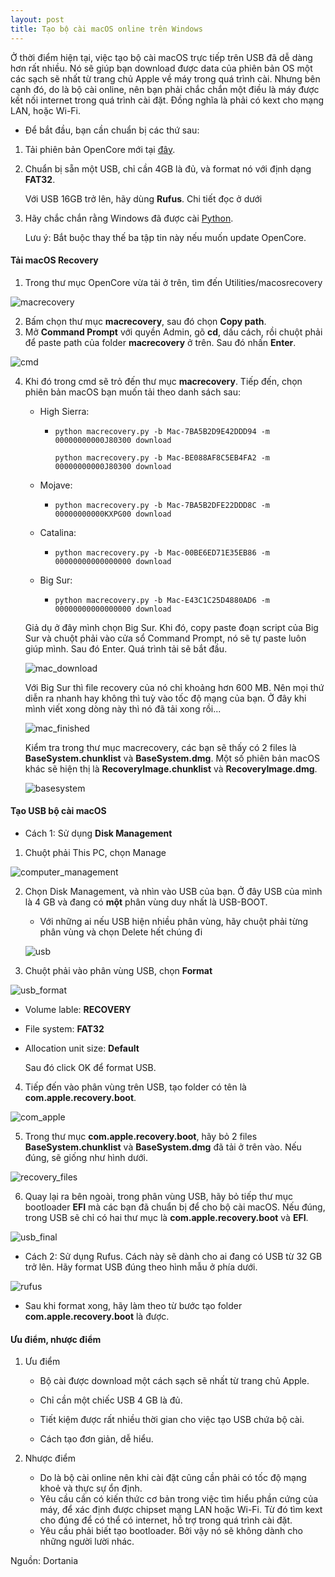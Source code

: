 ```yaml
---
layout: post
title: Tạo bộ cài macOS online trên Windows
---
```


Ở thời điểm hiện tại, việc tạo bộ cài macOS trực tiếp trên USB đã dễ dàng hơn rất nhiều. Nó sẽ giúp bạn download được data của phiên bản OS một các sạch sẽ nhất từ trang chủ Apple về máy trong quá trình cài. Nhưng bên cạnh đó, do là bộ cài online, nên bạn phải chắc chắn một điều là máy được kết nối internet trong quá trình cài đặt. Đồng nghĩa là phải có kext cho mạng LAN, hoặc Wi-Fi.

- Để bắt đầu, bạn cần chuẩn bị các thứ sau:

1. Tải phiên bản OpenCore mới tại [đây](https://github.com/acidanthera/OpenCorePkg/releases).

2. Chuẩn bị sẵn một USB, chỉ cần 4GB là đủ, và format nó với định dạng **FAT32**.

   Với USB 16GB trở lên, hãy dùng **Rufus**. Chi tiết đọc ở dưới

3. Hãy chắc chắn rằng Windows đã được cài [Python](https://www.python.org/downloads/).

   Lưu ý: Bắt buộc thay thế ba tập tin này nếu muốn update OpenCore.

#### Tải macOS Recovery

1. Trong thư mục OpenCore vừa tải ở trên, tìm đến Utilities/macosrecovery

![macrecovery](/images/macrecovery.png)

2. Bấm chọn thư mục **macrecovery**, sau đó chọn **Copy path**.
3. Mở **Command Prompt** với quyền Admin, gõ **cd**, dấu cách, rồi chuột phải để paste path của folder **macrecovery** ở trên. Sau đó nhấn **Enter**.

![cmd](/images/cmd.png)

4. Khi đó trong cmd sẽ trỏ đến thư mục **macrecovery**. Tiếp đến, chọn phiên bản macOS bạn muốn tải theo danh sách sau:

   - High Sierra:

     - ```
       python macrecovery.py -b Mac-7BA5B2D9E42DDD94 -m 00000000000J80300 download
       ```

       ```
       python macrecovery.py -b Mac-BE088AF8C5EB4FA2 -m 00000000000J80300 download
       ```

   - Mojave:

     - ```
       python macrecovery.py -b Mac-7BA5B2DFE22DDD8C -m 00000000000KXPG00 download
       ```

   - Catalina:

     - ```
       python macrecovery.py -b Mac-00BE6ED71E35EB86 -m 00000000000000000 download
       ```

   - Big Sur:

     - ```
       python macrecovery.py -b Mac-E43C1C25D4880AD6 -m 00000000000000000 download
       ```

   Giả dụ ở đây mình chọn Big Sur. Khi đó, copy paste đoạn script của Big Sur và chuột phải vào cửa sổ Command Prompt, nó sẽ tự paste luôn giúp mình. Sau đó Enter. Quá trình tải sẽ bắt đầu.

   ![mac_download](/images/mac_download.png)

   

   Với Big Sur thì file recovery của nó chỉ khoảng hơn 600 MB. Nên mọi thứ diễn ra nhanh hay không thì tuỳ vào tốc độ mạng của bạn. Ở đây khi mình viết xong dòng này thì nó đã tải xong rồi...

   ![mac_finished](/images/mac_finished.png)

   

   Kiểm tra trong thư mục macrecovery, các bạn sẽ thấy có 2 files là **BaseSystem.chunklist** và **BaseSystem.dmg**. Một số phiên bản macOS khác sẽ hiện thị là **RecoveryImage.chunklist** và **RecoveryImage.dmg**.

   ![basesystem](/images/basesystem.png)

#### Tạo USB bộ cài macOS

- Cách 1: Sử dụng **Disk Management**

1. Chuột phải This PC, chọn Manage

![computer_management](/images/computer_management.png)

2. Chọn Disk Management, và nhìn vào USB của bạn. Ở đây USB của mình là 4 GB và đang có **một** phân vùng duy nhất là USB-BOOT.

   - Với những ai nếu USB hiện nhiều phân vùng, hãy chuột phải từng phân vùng và chọn Delete hết chúng đi

   ![usb](/images/usb.png)

3. Chuột phải vào phân vùng USB, chọn **Format**

![usb_format](/images/usb_format.png)

- Volume lable: **RECOVERY**

- File system: **FAT32**

- Allocation unit size: **Default**

  Sau đó click OK để format USB.

4. Tiếp đến vào phân vùng trên USB, tạo folder có tên là **com.apple.recovery.boot**.

![com_apple](/images/com_apple.png)

5. Trong thư mục **com.apple.recovery.boot**, hãy bỏ 2 files **BaseSystem.chunklist** và **BaseSystem.dmg** đã tải ở trên vào. Nếu đúng, sẽ giống như hình dưới.

![recovery_files](/images/recovery_files.png)

6. Quay lại ra bên ngoài, trong phân vùng USB, hãy bỏ tiếp thư mục bootloader **EFI** mà các bạn đã chuẩn bị để cho bộ cài macOS. Nếu đúng, trong USB sẽ chỉ có hai thư mục là **com.apple.recovery.boot** và **EFI**.

![usb_final](/images/usb_final.png)



- Cách 2: Sử dụng Rufus. Cách này sẽ dành cho ai đang có USB từ 32 GB trở lên. Hãy format USB đúng theo hình mẫu ở phía dưới.

![rufus](/images/rufus.png)

- Sau khi format xong, hãy làm theo từ bước tạo folder **com.apple.recovery.boot** là được.

#### Ưu điểm, nhược điểm

1. Ưu điểm

   - Bộ cài được download một cách sạch sẽ nhất từ trang chủ Apple.
   - Chỉ cần một chiếc USB 4 GB là đủ.

   - Tiết kiệm được rất nhiều thời gian cho việc tạo USB chứa bộ cài.
   - Cách tạo đơn giản, dễ hiểu.

2. Nhược điểm

   - Do là bộ cài online nên khi cài đặt cũng cần phải có tốc độ mạng khoẻ và thực sự ổn định.
   - Yêu cầu cần có kiến thức cơ bản trong việc tìm hiểu phần cứng của máy, để xác định được chipset mạng LAN hoặc Wi-Fi. Từ đó tìm kext cho đúng để có thể có internet, hỗ trợ trong quá trình cài đặt.
   - Yêu cầu phải biết tạo bootloader. Bởi vậy nó sẽ không dành cho những người lười nhác.

Nguồn: Dortania

